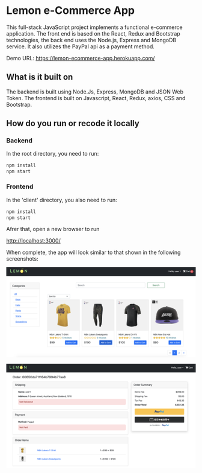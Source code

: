 # Lemon e-Commerce App

This full-stack JavaScript project implements a functional e-commerce application. The front end is based on the React, Redux and Bootstrap technologies, the back end uses the Node.js, Express and MongoDB service. It also utilizes the PayPal api as a payment method.

Demo URL: https://lemon-ecommerce-app.herokuapp.com/

## What is it built on

The backend is built using Node.Js, Express, MongoDB and JSON Web Token.
The frontend is built on Javascript, React, Redux, axios, CSS and Bootstrap.

## How do you run or recode it locally

### Backend

In the root directory, you need to run:

```
npm install
npm start
```

### Frontend

In the 'client' directory, you also need to run:

```
npm install
npm start
```

Afrer that, open a new browser to run

<http://localhost:3000/>

When complete, the app will look similar to that shown in the following screenshots:

![](./spec/Screenshot1.png)

![](./spec/Screenshot2.png)

